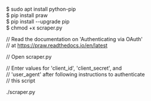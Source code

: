 $ sudo apt install python-pip  
$ pip install praw  
$ pip install --upgrade pip  
$ chmod +x scraper.py  

// Read the documentation on 'Authenticating via OAuth'  
// at https://praw.readthedocs.io/en/latest  
  
// Open scraper.py  
  
// Enter values for 'client_id', 'client_secret', and  
// 'user_agent' after following instructions to authenticate   
// this script  
  
./scraper.py  
